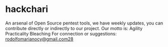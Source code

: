 # hackchari
An arsenal of Open Source pentest tools, we have weekly updates, you can contribute directly or indirectly to our project. Our motto is: Agility Practicality Bleaching For connection or suggestions: rodolfomarianocy@gmail.com28
